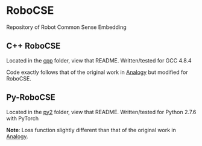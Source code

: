 # RoboCSE
Repository of Robot Common Sense Embedding

## C++ RoboCSE
Located in the [cpp](https://github.com/adaruna3/RoboCSE/tree/master/cpphttps://github.com/adaruna3/RoboCSE/tree/master/py2) folder, view that README. Written/tested for GCC 4.8.4

Code exactly follows that of the original work in [Analogy](https://github.com/quark0/ANALOGY) but modified for RoboCSE.

## Py-RoboCSE
Located in the [py2](https://github.com/adaruna3/RoboCSE/tree/master/py2) folder, view that README. Written/tested for Python 2.7.6 with PyTorch

**Note**: Loss function slightly different than that of the original work in [Analogy](https://github.com/quark0/ANALOGY).
